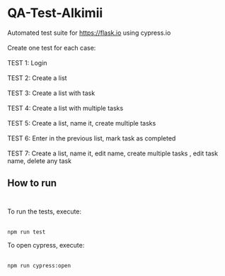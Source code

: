# QA-Test-Alkimii
Automated test suite for https://flask.io using cypress.io <br><br/>
Create one test for each case:
<br><br/>
TEST 1: Login <br><br/>
TEST 2: Create a list <br><br/>
TEST 3: Create a list with task <br><br/>
TEST 4: Create a list with multiple tasks <br><br/>
TEST 5: Create a list, name it, create multiple tasks <br><br/>
TEST 6: Enter in the previous list, mark task as completed <br><br/>
TEST 7: Create a list, name it, edit name, create multiple tasks , edit task name, delete any task

## How to run <br><br/>
To run the tests, execute: <br><br/>
```
npm run test
```

To open cypress, execute: <br><br/>
```
npm run cypress:open
```